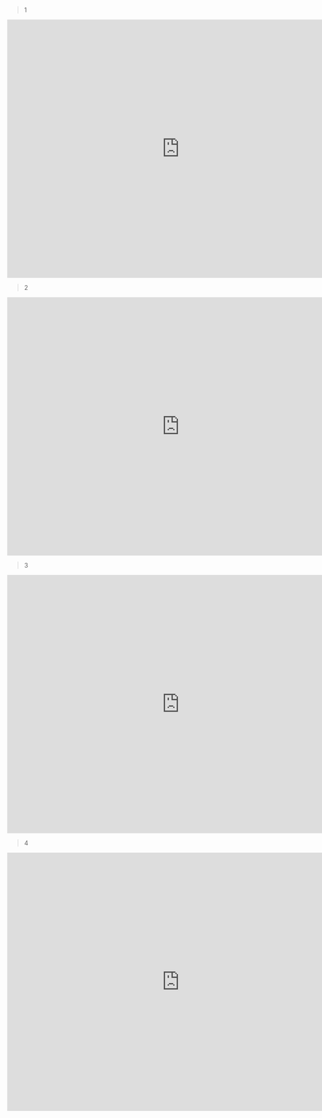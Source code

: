 > 1

<iframe 
src="https://shm-znho.oss-cn-beijing.aliyuncs.com/heying/1.MP4" 
scrolling="no" 
border="0" 
frameborder="no" 
framespacing="0" 
allowfullscreen="true" 
height=600 
width=800> 
</iframe>

> 2

<iframe 
src="https://shm-znho.oss-cn-beijing.aliyuncs.com/heying/2.mp4" 
scrolling="no" 
border="0" 
frameborder="no" 
framespacing="0" 
allowfullscreen="true" 
height=600 
width=800> 
</iframe>


> 3

<iframe 
src="https://shm-znho.oss-cn-beijing.aliyuncs.com/heying/3.mp4" 
scrolling="no" 
border="0" 
frameborder="no" 
framespacing="0" 
allowfullscreen="true" 
height=600 
width=800> 
</iframe>


> 4

<iframe 
src="https://shm-znho.oss-cn-beijing.aliyuncs.com/heying/4.mp4" 
scrolling="no" 
border="0" 
frameborder="no" 
framespacing="0" 
allowfullscreen="true" 
height=600 
width=800> 
</iframe>